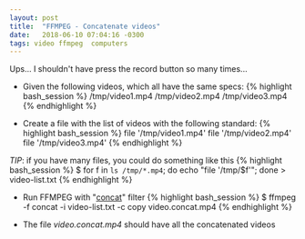 ```yaml
---
layout: post
title:  "FFMPEG - Concatenate videos"
date:   2018-06-10 07:04:16 -0300
tags: video ffmpeg  computers
---
```

Ups... I shouldn't have press the record button so many times...

* Given the following videos, which all have the same specs:
{% highlight bash_session %}
/tmp/video1.mp4
/tmp/video2.mp4
/tmp/video3.mp4
{% endhighlight %}

* Create a file with the list of videos with the following standard:
{% highlight bash_session %}
file '/tmp/video1.mp4'
file '/tmp/video2.mp4'
file '/tmp/video3.mp4' 
{% endhighlight %}

_TIP_: if you have many files, you could do something like this
{% highlight bash_session %}
$ for f in `ls /tmp/*.mp4`; do echo "file '/tmp/$f'"; done > video-list.txt
{% endhighlight %}

* Run FFMPEG with "[concat](https://trac.ffmpeg.org/wiki/Concatenate)" filter
{% highlight bash_session %}
$ ffmpeg -f concat -i video-list.txt -c copy video.concat.mp4 
{% endhighlight %}

* The file _video.concat.mp4_ should have all the concatenated videos
